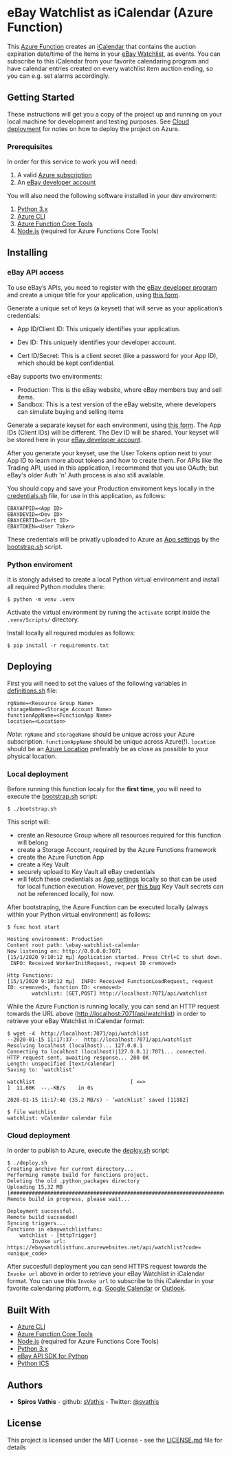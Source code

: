 # eBay Watchlist as iCalendar (Azure Function)


This [Azure Function](https://docs.microsoft.com/en-us/azure/azure-functions/functions-overview) creates an [iCalendar](https://icalendar.org/) that contains the auction expiration date/time of the items in your [eBay Watchlist](https://www.ebay.com/myb/WatchList), as events. You can subscribe to this iCalendar from your favorite calendaring program and have calendar entries created on every watchlist item auction ending, so you can e.g. set alarms accordingly.

## Getting Started

These instructions will get you a copy of the project up and running on your local machine for development and testing purposes. See [Cloud deployment](#Cloud-deployment) for notes on how to deploy the project on Azure.

### Prerequisites

In order for this service to work you will need:

 1. A valid [Azure subscription](https://azure.microsoft.com/en-us/)
 2. An [eBay developer account](https://www.developer.ebay.com/)

You will also need the following software installed in your dev enviroment:

 1. [Python 3.x](https://www.python.org/downloads/)
 2. [Azure CLI](https://docs.microsoft.com/en-us/cli/azure/?view=azure-cli-latest)
 3. [Azure Function Core Tools](https://docs.microsoft.com/en-us/azure/azure-functions/functions-run-local)
 4. [Node.js](https://docs.npmjs.com/downloading-and-installing-node-js-and-npm) (required for Azure Functions Core Tools)

## Installing

### eBay API access

To use eBay’s APIs, you need to register with the [eBay developer program](https://developer.ebay.com/) and create a unique title for your application, using [this form](https://developer.ebay.com/my/keys).

Generate a unique set of keys (a keyset) that will serve as your application’s credentials:

 * App ID/Client ID: This uniquely identifies your application.

 * Dev ID: This uniquely identifies your developer account.

 * Cert ID/Secret: This is a client secret (like a password for your App ID), which should be kept confidential.

eBay supports two environments:
 * Production: This is the eBay website, where eBay members buy and sell items.
 * Sandbox: This is a test version of the eBay website, where developers can simulate buying and selling items

Generate a separate keyset for each environment, using [this form](https://developer.ebay.com/my/keys). The App IDs (Client IDs) will be different. The Dev ID will be shared. Your keyset will be stored here in your  [eBay developer account](https://developer.ebay.com/).

After you generate your keyset, use the User Tokens option next to your App ID to learn more about tokens and how to create them. For APIs like the Trading API, used in this application, I recommend that you use OAuth; but eBay's older Auth 'n' Auth process is also still available.

You should copy and save your Production enviroment keys locally in the [credentials.sh](credentials.sh) file, for use in this application, as follows:

```
EBAYAPPID=<App ID>
EBAYDEVID=<Dev ID>
EBAYCERTID=<Cert ID>
EBAYTOKEN=<User Token>
```

These credentials will be privatly uploaded to Azure as [App settings](https://docs.microsoft.com/en-us/azure/azure-functions/functions-app-settings) by the [bootstrap.sh](bootstrap.sh) script.

### Python enviroment

It is stongly advised to create a local Python virtual environment and install all required Python modules there:

```shell
$ python -m venv .venv
```
Activate the virtual environment by runing the `activate` script inside the `.venv/Scripts/` directory.

Install locally all required modules as follows:
```shell
$ pip install -r requirements.txt
```

## Deploying

First you will need to set the values of the following variables in [definitions.sh](definitions.sh) file:

```shell
rgName=<Resource Group Name>
storageName=<Storage Account Name>
functionAppName=<FunctionApp Name>
location=<Location>
```

*Note*: `rgName` and `storageName` should be unique across your Azure subscription. `functionAppName` should be unique across Azure(!). `location` should be an [Azure Location](https://azure.microsoft.com/en-us/global-infrastructure/locations/) preferably be as close as possible to your physical location. 

### Local deployment

Before running this function localy for the **first time**, you will need to execute the [bootstrap.sh](bootstrap.sh) script:

```shell
$ ./bootstrap.sh
```

This script will:
 * create an Resource Group where all resources required for this function will belong
 * create a Storage Account, required by the Azure Functions framework
 * create the Azure Function App
 * create a Key Vault
 * securely upload to Key Vault all eBay credentials 
 * will fetch these credentials as [App settings](https://docs.microsoft.com/en-us/azure/azure-functions/functions-app-settings) locally so that can be used for local function execution. However, per [this bug](https://github.com/Azure/azure-functions-host/issues/3907) Key Vault secrets can not be referenced locally, for now.

After bootstraping, the Azure Function can be executed locally (always within your Python virtual environment) as follows:

```shell
$ func host start

Hosting environment: Production
Content root path: \ebay-watchlist-calendar
Now listening on: http://0.0.0.0:7071
[15/1/2020 9:10:12 πμ] Application started. Press Ctrl+C to shut down.
 INFO: Received WorkerInitRequest, request ID <removed>

Http Functions:
[15/1/2020 9:10:12 πμ]  INFO: Received FunctionLoadRequest, request ID: <removed>, function ID: <removed>
        watchlist: [GET,POST] http://localhost:7071/api/watchlist

```

While the Azure Function is running locally, you can send an HTTP request towards the URL above ([http://localhost:7071/api/watchlist](http://localhost:7071/api/watchlist)) in order to retrieve your eBay Watchlist in iCalendar format:

```shell
$ wget -4  http://localhost:7071/api/watchlist
--2020-01-15 11:17:37--  http://localhost:7071/api/watchlist
Resolving localhost (localhost)... 127.0.0.1
Connecting to localhost (localhost)|127.0.0.1|:7071... connected.
HTTP request sent, awaiting response... 200 OK
Length: unspecified [text/calendar]
Saving to: ‘watchlist’

watchlist                               [ <=>                                                                      ]  11.60K  --.-KB/s    in 0s

2020-01-15 11:17:40 (35.2 MB/s) - ‘watchlist’ saved [11882]

$ file watchlist
watchlist: vCalendar calendar file
```

### Cloud deployment

In order to publish to Azure, execute the [deploy.sh](deploy.sh) script:

```shell
$ ./deploy.sh
Creating archive for current directory...
Performing remote build for functions project.
Deleting the old .python_packages directory
Uploading 15,32 MB [##############################################################################]
Remote build in progress, please wait...

Deployment successful.
Remote build succeeded!
Syncing triggers...
Functions in ebaywatchlistfunc:
    watchlist - [httpTrigger]
        Invoke url: https://ebaywatchlistfunc.azurewebsites.net/api/watchlist?code=<unique_code>
```

After succesfull deployment you can send HTTPS request towards the `Invoke url` above in order to retrieve your eBay Watchlist in iCalendar format. You can use this `Invoke url` to subscribe to this iCalendar in your favorite calendaring platform, e.g. [Google Calendar](https://support.google.com/calendar/answer/37100?co=GENIE.Platform%3DDesktop&hl=en) or [Outlook](https://support.office.com/en-us/article/Import-or-subscribe-to-a-calendar-in-Outlook-on-the-web-503ffaf6-7b86-44fe-8dd6-8099d95f38df).

## Built With

 * [Azure CLI](https://docs.microsoft.com/en-us/cli/azure/?view=azure-cli-latest)
 * [Azure Function Core Tools](https://docs.microsoft.com/en-us/azure/azure-functions/functions-run-local)
 * [Node.js](https://docs.npmjs.com/downloading-and-installing-node-js-and-npm) (required for Azure Functions Core Tools)
 * [Python 3.x](https://www.python.org/downloads/)
 * [eBay API SDK for Python](https://github.com/timotheus/ebaysdk-python)
 * [Python ICS](https://github.com/C4ptainCrunch/ics.py)

## Authors

* **Spiros Vathis** - github: [sVathis](https://github.com/sVathis) - Twitter: [@svathis](https://twitter.com/svathis)

## License

This project is licensed under the MIT License - see the [LICENSE.md](LICENSE.md) file for details

